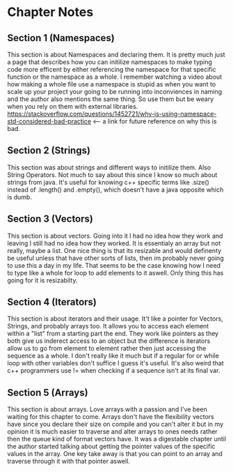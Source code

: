 # Chapter Notes

## Section 1 (Namespaces)

This section is about Namespaces and declaring them. It is pretty much just a page that describes how you can initilize namespaces to make typing code more efficent by either referencing the namespace for that specific function or the namespace as a whole. I remember watching a video about how making a whole file use a namespace is stupid as when you want to scale up your project your going to be running into inconviences in naming and the author also mentions the same thing. So use them but be weary when you rely on them with external libraries. <https://stackoverflow.com/questions/1452721/why-is-using-namespace-std-considered-bad-practice> <-- a link for future reference on why this is bad.

## Section 2 (Strings)

This section was about strings and different ways to initilize them. Also String Operators. Not much to say about this since I know so much about strings from java. It's useful for knowing c++ specific terms like .size() instead of .length() and .empty(), which doesn't have a java opposite which is dumb.

## Section 3 (Vectors)

This section is about vectors. Going into it I had no idea how they work and leaving I still had no idea how they worked. It is essentialy an array but not really, maybe a list. One nice thing is that its resizable and would definenty be useful unless that have other sorts of lists, then im probably never going to use this a day in my life. That seems to be the case knowing how I need to type like a whole for loop to add elements to it aswell. Only thing this has going for it is resizabilty.

## Section 4 (Iterators)

This section is about iterators and their usage. It't like a pointer for Vectors, Strings, and probably arrays too. It allows you to access each element within a "list" from a starting part the end. They work like pointers as they both give us inderect access to an object but the difference is iterators allow us to go from element to element rather then just accessing the sequence as a whole. I don't really like it much but if a regular for or while loop with other variables don't suffice I guess it's useful. It's also weird that c++ programmers use != when checking if a sequence isn't at its final var.

## Section 5 (Arrays)

This section is about arrays. Love arrays with a passion and I've been waiting for this chapter to come. Arrays don't have the flexibility vectors have since you declare their size on compile and you can't alter it but in my opinion it is much easier to traverse and alter arrays to ones needs rather then the queue kind of format vectors have. It was a digestable chapter until the author started talking about getting the pointer values of the specific values in the array. One key take away is that you can point to an array and traverse through it with that pointer aswell.
